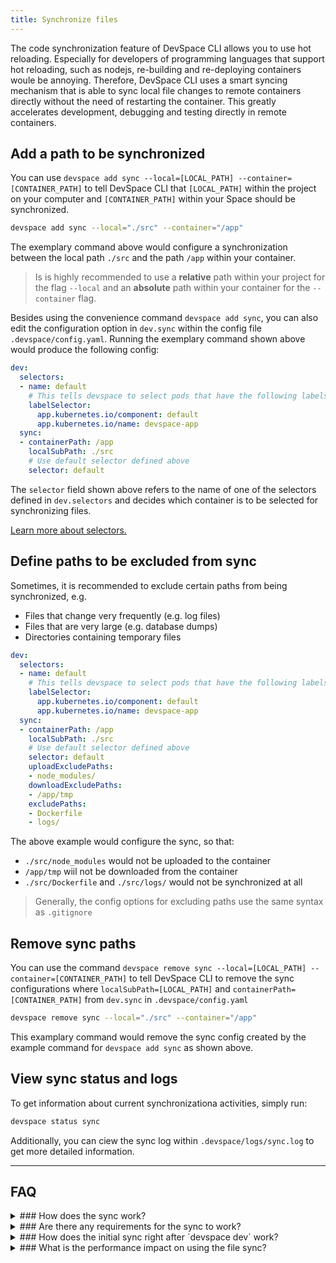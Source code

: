 ```yaml
---
title: Synchronize files
---
```


The code synchronization feature of DevSpace CLI allows you to use hot reloading. Especially for developers of programming languages that support hot reloading, such as nodejs, re-building and re-deploying containers woule be annoying. Therefore, DevSpace CLI uses a smart syncing mechanism that is able to sync local file changes to remote containers directly without the need of restarting the container. This greatly accelerates development, debugging and testing directly in remote containers.

## Add a path to be synchronized
You can use `devspace add sync --local=[LOCAL_PATH] --container=[CONTAINER_PATH]` to tell DevSpace CLI that `[LOCAL_PATH]` within the project on your computer and `[CONTAINER_PATH]` within your Space should be synchronized.
```bash
devspace add sync --local="./src" --container="/app"
```
The exemplary command above would configure a synchronization between the local path `./src` and the path `/app` within your container.

> Is is highly recommended to use a **relative** path within your project for the flag `--local` and an **absolute** path within your container for the `--container` flag.

Besides using the convenience command `devspace add sync`, you can also edit the configuration option in `dev.sync` within the config file `.devspace/config.yaml`. Running the exemplary command shown above would produce the following config:

```yaml
dev:
  selectors:
  - name: default
    # This tells devspace to select pods that have the following labels
    labelSelector:
      app.kubernetes.io/component: default
      app.kubernetes.io/name: devspace-app
  sync:
  - containerPath: /app
    localSubPath: ./src
    # Use default selector defined above
    selector: default
```

The `selector` field shown above refers to the name of one of the selectors defined in `dev.selectors` and decides which container is to be selected for synchronizing files.

[Learn more about selectors.](/docs/configuration/reference#devselectors)

## Define paths to be excluded from sync
Sometimes, it is recommended to exclude certain paths from being synchronized, e.g.
- Files that change very frequently (e.g. log files)
- Files that are very large (e.g. database dumps)
- Directories containing temporary files
```yaml
dev:
  selectors:
  - name: default
    # This tells devspace to select pods that have the following labels
    labelSelector:
      app.kubernetes.io/component: default
      app.kubernetes.io/name: devspace-app
  sync:
  - containerPath: /app
    localSubPath: ./src
    # Use default selector defined above
    selector: default
    uploadExcludePaths:
    - node_modules/
    downloadExcludePaths:
    - /app/tmp
    excludePaths:
    - Dockerfile
    - logs/
```
The above example would configure the sync, so that:
- `./src/node_modules` would not be uploaded to the container
- `/app/tmp` wiil not be downloaded from the container
- `./src/Dockerfile` and `./src/logs/` would not be synchronized at all

> Generally, the config options for excluding paths use the same syntax as `.gitignore`

## Remove sync paths
You can use the command `devspace remove sync --local=[LOCAL_PATH] --container=[CONTAINER_PATH]` to tell DevSpace CLI to remove the sync configurations where `localSubPath=[LOCAL_PATH]` and `containerPath=[CONTAINER_PATH]` from `dev.sync` in `.devspace/config.yaml`
```bash
devspace remove sync --local="./src" --container="/app"
```
This examplary command would remove the sync config created by the example command for `devspace add sync` as shown above.

## View sync status and logs
To get information about current synchronizationa activities, simply run:
```bash
devspace status sync
```
Additionally, you can ciew the sync log within `.devspace/logs/sync.log` to get more detailed information.


---
## FAQ

<details>
<summary>
### How does the sync work?
</summary>
DevSpace CLI establishes a bi-directional code synchronization between the specified local folders and the remote container folders. It automatically recognizes any changes within the specified folders during the session and will update the corresponding files locally and remotely in the background.
</details>

<details>
<summary>
### Are there any requirements for the sync to work?
</summary>
Some basic POSIX binaries have to be present in the container (which usually exist in most containers): sh, tar, cd, sleep, find, stat, mkdir, rm, cat, printf, echo, kill

Other than the binaries listed above, no server-side component for code synchronization is required, as the sync algorithm runs completely client-only within DevSpace CLI. The synchronization mechanism works with any container filesystem and no special binaries have to be installed into the containers. File watchers running within the containers like nodemon will also recognize changes made by the synchronization mechanism.
</details>

<details>
<summary>
### How does the initial sync right after `devspace dev` work?
</summary>
If synchronization is started, the sync initially compares the remote folder and the local folder and merges the contents with the following rules:
- If a file or folder exists remote, but not locally, then download file / folder
- If a file or folder exists locally, but not remote, then upload file / folder
- If a file is newer locally than remote then upload the file (The opposite case is not true, older local files are not overriden by newer remote files)
</details>


<details>
<summary>
### What is the performance impact on using the file sync?
</summary>
The sync mechanism is normally very reliable and fast. Syncing several thousand files is usually not a problem. Changes are packed together and compressed before synchronization, which improves performance especially for transferring text files. Transferring large compressed binary files is possible, however can affect performance negatively. Rename operations are currently recognized as a separate remove and create operation, which in normal workflows has at most a minor performance impact, however renaming huge folders with tens of thousands of files can impact performance negatively and should be avoided. Remote changes can sometimes have a delay of 1-2 seconds till they are downloaded, depending on how big the synchronized folder is. It should be generally avoided to sync the complete container filesystem.
</details>
